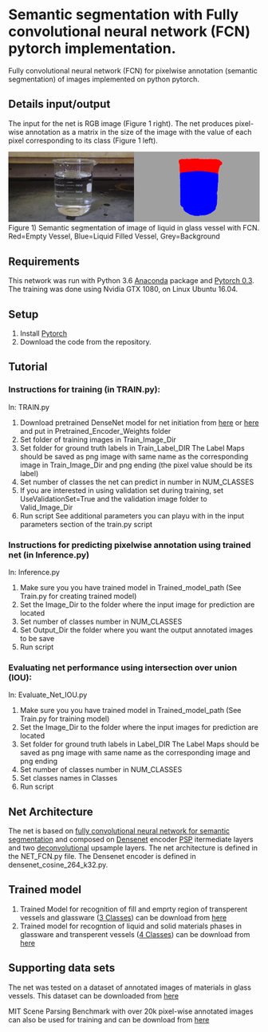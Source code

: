 #  Semantic segmentation with Fully convolutional neural network (FCN) pytorch implementation.

Fully convolutional neural network (FCN) for pixelwise annotation (semantic segmentation) of images implemented on python pytorch. 
 

## Details input/output
The input for the net is RGB image (Figure 1 right).
The net produces pixel-wise annotation as a matrix in the size of the image with the value of each pixel corresponding to its class (Figure 1 left).

![](/Figure1.png)
Figure 1) Semantic segmentation of image of liquid in glass vessel with FCN. Red=Empty Vessel, Blue=Liquid Filled Vessel, Grey=Background

## Requirements
This network was run with Python 3.6  [Anaconda](https://www.anaconda.com/download/) package and [Pytorch 0.3](https://pytorch.org/). The training was done using Nvidia GTX 1080, on Linux Ubuntu 16.04.

## Setup
1) Install [Pytorch](https://pytorch.org/)
2) Download the code from the repository.

## Tutorial

### Instructions for training (in TRAIN.py):
In: TRAIN.py
1) Download pretrained DenseNet model for net initiation from [here](https://drive.google.com/file/d/1bFdIbIS_2pWd9PQs1x_hYq6Y0BVsL2eI/view?usp=sharing]) or [here](https://drive.google.com/file/d/1m1kogoWPkKwBaMkzZxJygHi-mbGbup1Y/view?usp=sharing)
    and put in Pretrained_Encoder_Weights folder
2) Set folder of training images in Train_Image_Dir
3) Set folder for ground truth labels in Train_Label_DIR
   The Label Maps should be saved as png image with same name as the corresponding image in Train_Image_Dir and png ending (the pixel value should be its label)
4) Set number of classes the net can predict in number in NUM_CLASSES
5) If you are interested in using validation set during training, set UseValidationSet=True and the validation image folder to Valid_Image_Dir
6) Run script
See additional parameters you can playu with in the input parameters section of the train.py script

### Instructions for predicting pixelwise annotation using trained net (in Inference.py)
In: Inference.py
1) Make sure you you have trained model in Trained_model_path (See Train.py for creating trained model)
2) Set the Image_Dir to the folder where the input image for prediction are located
3) Set number of classes number in NUM_CLASSES
4) Set Output_Dir the folder where you want the output annotated images to be save
5) Run script

### Evaluating net performance using intersection over union (IOU):
In: Evaluate_Net_IOU.py
1) Make sure you you have trained model in Trained_model_path (See Train.py for training model)
2) Set the Image_Dir to the folder where the input images for prediction are located
3) Set folder for ground truth labels in Label_DIR
    The Label Maps should be saved as png image with same name as the corresponding image and png ending
4) Set number of classes number in NUM_CLASSES
5) Set classes names in Classes
6) Run script
## Net Architecture
The net is based on [fully convolutional neural network for semantic segmentation](https://arxiv.org/pdf/1605.06211.pdf) and composed on [Densenet](https://arxiv.org/pdf/1608.06993.pdf) encoder [PSP](https://arxiv.org/pdf/1612.01105.pdf) itermediate layers  and two [deconvolutional](https://arxiv.org/pdf/1605.06211.pdf) upsample layers. The net architecture is defined in the NET_FCN.py file. The Densenet encoder is defined in densenet_cosine_264_k32.py.
## Trained model 
1) Trained Model for recognition of fill and emprty region of transperent vessels and glassware ([3 Classes](https://drive.google.com/file/d/1yw7e83ux1F0yrHR1k9PZRQVd37jxUov_/view?usp=sharing)) can be download from [here](https://drive.google.com/file/d/1s4PZXkMn7euMMsxFOIaMKYjOIeSv-ZTJ/view?usp=sharing) 
2) Trained model for recogntion of liquid and solid  materials phases in glassware and transperent vessels ([4 Classes](https://drive.google.com/file/d/1HkwjFU1ffo29oSER3rak5qoLKvpwf9Sn/view?usp=sharing)) can be download from [here](https://drive.google.com/file/d/1vALUddiwnZNpBjum1jCHYkJGYN0eQg7q/view?usp=sharing) 
## Supporting data sets
The net was tested on a dataset of annotated images of materials in glass vessels. 
This dataset can be downloaded from [here](https://drive.google.com/file/d/0B6njwynsu2hXRFpmY1pOV1A4SFE/view?usp=sharing)

MIT Scene Parsing Benchmark with over 20k pixel-wise annotated images can also be used for training and can be download from [here](http://sceneparsing.csail.mit.edu/)
